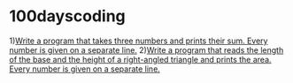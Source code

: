 # 100dayscoding

1)[Write a program that takes three numbers and prints their sum. Every number is given on a separate line.](day001.md)
2)[Write a program that reads the length of the base and the height of a right-angled triangle and prints the area. Every number is given on a separate line.](day2.md)
